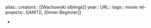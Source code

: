 alias::
creators:: [[Wachowski siblings]]
year::
URL::
tags:: movie
rel-projects:: [[AMT]], [[Inner Beginner]]


-
